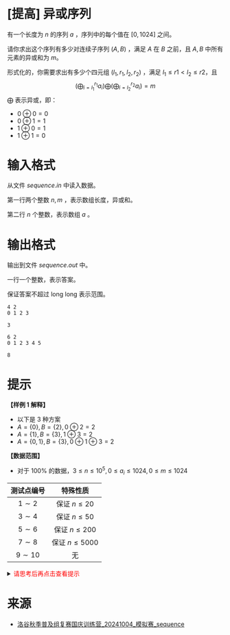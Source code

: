 # [提高] 异或序列

有一个长度为 $n$ 的序列 $a$ ，序列中的每个值在 $[0, 1024]$ 之间。

请你求出这个序列有多少对连续子序列 $(A, B)$ ，满足 $A$ 在 $B$ 之前，且 $A, B$ 中所有元素的异或和为 $m$。

形式化的，你需要求出有多少个四元组 $(l_1, r_1, l_2, r_2)$ ，满足 $l_1 \leq r1 < l_2 \leq r2$，且
$$
(\bigoplus^{r_1}_{i=l_1}a_i)\bigoplus(\bigoplus^{r_2}_{i=l_2}a_i)=m
$$
$\bigoplus$ 表示异或，即：

- $0\oplus0=0$
- $0\oplus1=1$
- $1\oplus0=1$
- $1\oplus1=0$
# 输入格式

从文件 $sequence.in$ 中读入数据。

第一行两个整数 $n, m$ ，表示数组长度，异或和。

第二行 $n$ 个整数，表示数组 $a$ 。

# 输出格式

输出到文件 $sequence.out$ 中。

一行一个整数，表示答案。

保证答案不超过 long long 表示范围。

```input1
4 2
0 1 2 3
```

```output1
3
```

```input2
6 2
0 1 2 3 4 5
```

```output2
8
```

# 提示

**【样例 1 解释】**
- 以下是 $3$ 种方案
- $A = \lbrace0\rbrace, B = \lbrace2\rbrace, 0\oplus2=2$
- $A = \lbrace1\rbrace, B = \lbrace3\rbrace, 1\oplus3=2$
- $A = \lbrace0, 1\rbrace, B = \lbrace3\rbrace, 0\oplus1\oplus3=2$

**【数据范围】**
- 对于 $100\%$ 的数据，$3 \leq n \leq 10^5, 0 \leq a_i \leq 1024, 0 \leq m \leq 1024$

|测试点编号|特殊性质|
|:---:|:---:|
|$1\sim2$|保证 $n \leq 20$|
|$3\sim4$|保证 $n \leq 50$|
|$5\sim6$|保证 $n \leq 200$|
|$7\sim8$|保证 $n \leq 5000$|
|$9\sim10$|无|

<details>
<summary><font color="#FF0000">请思考后再点击查看提示</font></summary>

</details>

# 来源
* [洛谷秋季普及组复赛国庆训练营_20241004_模拟赛_sequence](https://www.luogu.com.cn/team/88028#problem)